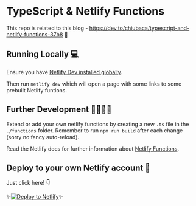# TypeScript & Netlify Functions

This repo is related to this blog - https://dev.to/chiubaca/typescript-and-netlify-functions-37b8 👀

## Running Locally 💻
Ensure you have [Netlify Dev installed globally](https://docs.netlify.com/cli/get-started/#installation).

Then run `netlify dev` which will open a page with some links to some prebuilt Netlify funtions.

## Further Development 👩‍💻👨‍💻

Extend or add your own netlify functions by creating a new `.ts` file in the `./functions` folder. Remember to run `npm run build` after each change (sorry no fancy auto-reload).

Read the Netlify docs for further information about [Netlify Functions](https://docs.netlify.com/functions/build-with-javascript/#format).

## Deploy to your own Netlify account 🚀

Just click here! 👇

✨[![Deploy to Netlify](https://www.netlify.com/img/deploy/button.svg)](https://app.netlify.com/start/deploy?repository=https://github.com/chiubaca/typescript-netlify-functions-starter)✨
